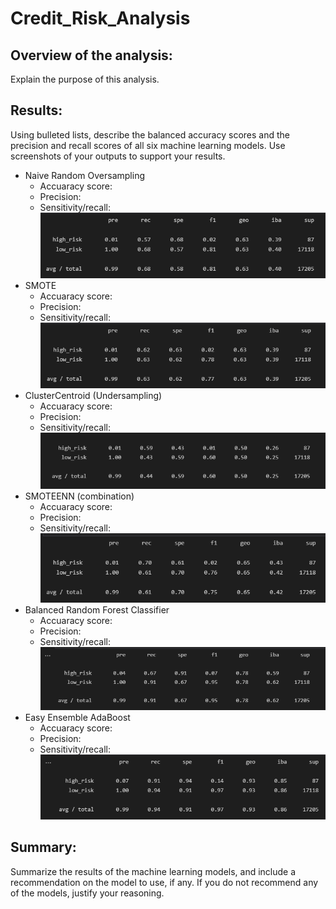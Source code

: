 # Credit_Risk_Analysis
 
## Overview of the analysis:
Explain the purpose of this analysis.

## Results: 
Using bulleted lists, describe the balanced accuracy scores and the precision and recall scores of all six machine learning models. Use screenshots of your outputs to support your results.

- Naive Random Oversampling 
    - Accuaracy score:
    - Precision:
    - Sensitivity/recall: 
![nro](https://github.com/HappyM0f0/Credit_Risk_Analysis/blob/main/Resources/nro1.png)
- SMOTE
    - Accuaracy score:
    - Precision:
    - Sensitivity/recall:
![smote](https://github.com/HappyM0f0/Credit_Risk_Analysis/blob/main/Resources/smote1.png)
- ClusterCentroid (Undersampling)
    - Accuaracy score:
    - Precision:
    - Sensitivity/recall:
![cc](https://github.com/HappyM0f0/Credit_Risk_Analysis/blob/main/Resources/cc1.png)
- SMOTEENN (combination)
    - Accuaracy score:
    - Precision:
    - Sensitivity/recall:
![smoteenn](https://github.com/HappyM0f0/Credit_Risk_Analysis/blob/main/Resources/smoteenn1.png)
- Balanced Random Forest Classifier
    - Accuaracy score:
    - Precision:
    - Sensitivity/recall:
![BRF](https://github.com/HappyM0f0/Credit_Risk_Analysis/blob/main/Resources/BRF1.png)
- Easy Ensemble AdaBoost
    - Accuaracy score:
    - Precision:
    - Sensitivity/recall:
![EEC](https://github.com/HappyM0f0/Credit_Risk_Analysis/blob/main/Resources/eec1.png)

## Summary: 
Summarize the results of the machine learning models, and include a recommendation on the model to use, if any. If you do not recommend any of the models, justify your reasoning.